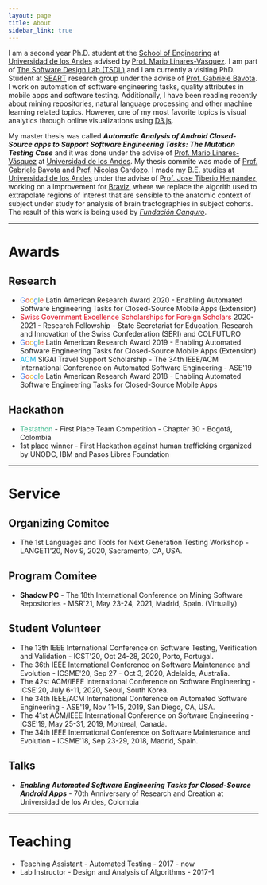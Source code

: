 ```yaml
---
layout: page
title: About
sidebar_link: true
---
```


I am a second year Ph.D. student at the <a href="https://ingenieria.uniandes.edu.co/Paginas/Noticias.aspx?nid=166">School of Engineering</a> at <a href="http://uniandes.edu.co">Universidad de los Andes</a> advised by <a href="https://profesores.virtual.uniandes.edu.co/mlinaresv/en/inicio-en">Prof. Mario Linares-Vásquez</a>. I am part of <a href="http://thesoftwaredesignlab.github.io">The Software Design Lab (TSDL)</a> and I am currently a visiting PhD. Student at <a href="http://seart.si.usi.ch">SEART</a> research group under the advise of <a href="https://www.inf.usi.ch/faculty/bavota/">Prof. Gabriele Bavota</a>. I work on automation of software engineering tasks, quality attributes in mobile apps and software testing. Additionally, I have been reading recently about mining repositories, natural language processing and other machine learning related topics. However, one of my most favorite topics is visual analytics through online visualizations using <a href="https://d3js.org/">D3.js</a>. <br>
  
My master thesis was called <strong><em>Automatic Analysis of Android Closed-Source apps to Support Software Engineering Tasks: The Mutation Testing Case</em></strong> and it was done under the advise of <a href="https://profesores.virtual.uniandes.edu.co/mlinaresv/en/inicio-en">Prof. Mario Linares-Vásquez</a> at <a href="http://uniandes.edu.co">Universidad de los Andes</a>. My thesis commite was made of <a href="https://www.inf.usi.ch/faculty/bavota/">Prof. Gabriele Bavota</a> and <a href="https://profesores.virtual.uniandes.edu.co/ncardozo/en/inicio-en">Prof. Nicolas Cardozo</a>. I made my B.E. studies at <a href="http://uniandes.edu.co">Universidad de los Andes</a> under the advise of <a href="https://profesores.virtual.uniandes.edu.co/jhernand/en/inicio-en"> Prof. Jose Tiberio Hernández</a>, working on a improvement for <a href="http://diego0020.github.io/braviz/">Braviz</a>, where we replace the algorith used to extrapolate regions of interest that are sensible to the anatomic context of subject under study for analysis of brain tractographies in subject cohorts. The result of this work is being used by <a href="http://fundacioncanguro.co/"><em>Fundación Canguro</em></a>.

---

# Awards

## Research
- <span style="color: #4285F4;">G</span><span style="color: #DB4437;">o</span><span style="color: #F4B400;">o</span><span style="color: #4285F4;">g</span><span style="color: #0F9D58;">l</span><span style="color: #DB4437;">e</span> Latin American Research Award 2020 - Enabling Automated Software Engineering Tasks for Closed-Source Mobile Apps (Extension)
- <span style="color: #dd0016;">Swiss Government Excellence Scholarships for Foreign Scholars</span> 2020-2021 - Research Fellowship - State Secretariat for Education, Research and Innovation of the Swiss Confederation (SERI) and COLFUTURO
- <span style="color: #4285F4;">G</span><span style="color: #DB4437;">o</span><span style="color: #F4B400;">o</span><span style="color: #4285F4;">g</span><span style="color: #0F9D58;">l</span><span style="color: #DB4437;">e</span> Latin American Research Award 2019 - Enabling Automated Software Engineering Tasks for Closed-Source Mobile Apps (Extension)
- <span style="color: #15B0E0;">ACM</span> SIGAI Travel Support Scholarship - The 34th IEEE/ACM International Conference on Automated Software Engineering - ASE'19
- <span style="color: #4285F4;">G</span><span style="color: #DB4437;">o</span><span style="color: #F4B400;">o</span><span style="color: #4285F4;">g</span><span style="color: #0F9D58;">l</span><span style="color: #DB4437;">e</span> Latin American Research Award 2018 - Enabling Automated Software Engineering Tasks for Closed-Source Mobile Apps

## Hackathon
- <span style="color: #36B788;">Testathon</span> - First Place Team Competition - Chapter 30 - Bogotá, Colombia
- 1st place winner - First Hackathon against human trafficking organized by UNODC, IBM and Pasos Libres Foundation

---

# Service
## Organizing Comitee
- The 1st Languages and Tools for Next Generation Testing Workshop - LANGETI'20, Nov 9, 2020, Sacramento, CA, USA.

## Program Comitee
- **Shadow PC** - The 18th International Conference on Mining Software Repositories - MSR'21, May 23-24, 2021, Madrid, Spain. (Virtually)

## Student Volunteer
- The 13th IEEE International Conference on Software Testing, Verification and Validation - ICST'20, Oct 24-28, 2020, Porto, Portugal.
- The 36th IEEE International Conference on Software Maintenance and Evolution - ICSME'20, Sep 27 - Oct 3, 2020, Adelaide, Australia.
- The 42st ACM/IEEE International Conference on Software Engineering - ICSE'20, July 6-11, 2020, Seoul, South Korea. 
- The 34th IEEE/ACM International Conference on Automated Software Engineering - ASE'19, Nov 11-15, 2019, San Diego, CA, USA. 
- The 41st ACM/IEEE International Conference on Software Engineering - ICSE'19, May 25-31, 2019, Montreal, Canada. 
- The 34th IEEE International Conference on Software Maintenance and Evolution - ICSME'18, Sep 23-29, 2018, Madrid, Spain. 

## Talks
- <em><strong>Enabling Automated Software Engineering Tasks for Closed-Source Android Apps</strong></em> - 70th Anniversary of Research and Creation at Universidad de los Andes, Colombia

---

# Teaching
- Teaching Assistant - Automated Testing - 2017 - now
- Lab Instructor - Design and Analysis of Algorithms - 2017-1

<!-- <h1 id="resume">My academic life as a Git Flow</h1> -->
<!-- <canvas id="gitGraph"> </canvas> -->

<script src="assets/js/gitgraph.min.js"></script>
<script src="assets/js/caevGraph.js"></script>